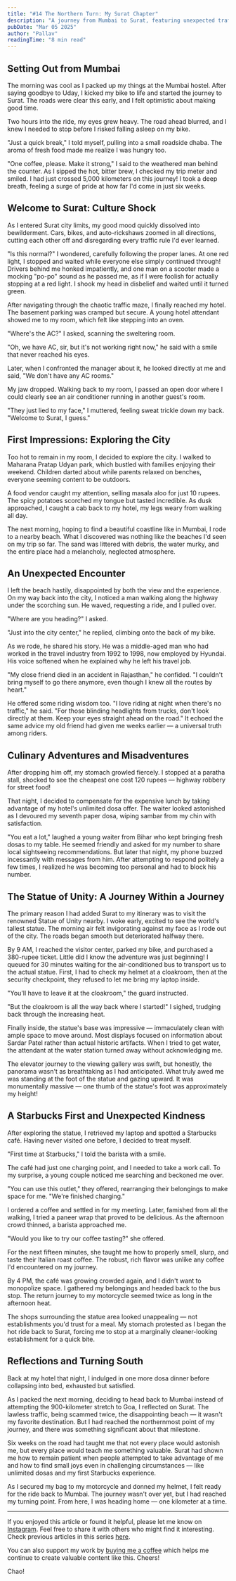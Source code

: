 ```yaml
---
title: "#14 The Northern Turn: My Surat Chapter"
description: "A journey from Mumbai to Surat, featuring unexpected traffic culture shocks, local encounters, and a quest to visit the world's tallest statue, while navigating through the city's unique challenges and experiences."
pubDate: "Mar 05 2025"
author: "Pallav"
readingTime: "8 min read"
---
```


## Setting Out from Mumbai

The morning was cool as I packed up my things at the Mumbai hostel. After saying goodbye to Uday, I kicked my bike to life and started the journey to Surat. The roads were clear this early, and I felt optimistic about making good time.

Two hours into the ride, my eyes grew heavy. The road ahead blurred, and I knew I needed to stop before I risked falling asleep on my bike.

"Just a quick break," I told myself, pulling into a small roadside dhaba. The aroma of fresh food made me realize I was hungry too.

"One coffee, please. Make it strong," I said to the weathered man behind the counter. As I sipped the hot, bitter brew, I checked my trip meter and smiled. I had just crossed 5,000 kilometers on this journey! I took a deep breath, feeling a surge of pride at how far I'd come in just six weeks.

## Welcome to Surat: Culture Shock

As I entered Surat city limits, my good mood quickly dissolved into bewilderment. Cars, bikes, and auto-rickshaws zoomed in all directions, cutting each other off and disregarding every traffic rule I'd ever learned.

"Is this normal?" I wondered, carefully following the proper lanes. At one red light, I stopped and waited while everyone else simply continued through! Drivers behind me honked impatiently, and one man on a scooter made a mocking "po-po" sound as he passed me, as if I were foolish for actually stopping at a red light. I shook my head in disbelief and waited until it turned green.

After navigating through the chaotic traffic maze, I finally reached my hotel. The basement parking was cramped but secure. A young hotel attendant showed me to my room, which felt like stepping into an oven.

"Where's the AC?" I asked, scanning the sweltering room.

"Oh, we have AC, sir, but it's not working right now," he said with a smile that never reached his eyes.

Later, when I confronted the manager about it, he looked directly at me and said, "We don't have any AC rooms."

My jaw dropped. Walking back to my room, I passed an open door where I could clearly see an air conditioner running in another guest's room.

"They just lied to my face," I muttered, feeling sweat trickle down my back. "Welcome to Surat, I guess."

## First Impressions: Exploring the City

Too hot to remain in my room, I decided to explore the city. I walked to Maharana Pratap Udyan park, which bustled with families enjoying their weekend. Children darted about while parents relaxed on benches, everyone seeming content to be outdoors.

A food vendor caught my attention, selling masala aloo for just 10 rupees. The spicy potatoes scorched my tongue but tasted incredible. As dusk approached, I caught a cab back to my hotel, my legs weary from walking all day.

The next morning, hoping to find a beautiful coastline like in Mumbai, I rode to a nearby beach. What I discovered was nothing like the beaches I'd seen on my trip so far. The sand was littered with debris, the water murky, and the entire place had a melancholy, neglected atmosphere.

## An Unexpected Encounter

I left the beach hastily, disappointed by both the view and the experience. On my way back into the city, I noticed a man walking along the highway under the scorching sun. He waved, requesting a ride, and I pulled over.

"Where are you heading?" I asked.

"Just into the city center," he replied, climbing onto the back of my bike.

As we rode, he shared his story. He was a middle-aged man who had worked in the travel industry from 1992 to 1998, now employed by Hyundai. His voice softened when he explained why he left his travel job.

"My close friend died in an accident in Rajasthan," he confided. "I couldn't bring myself to go there anymore, even though I knew all the routes by heart."

He offered some riding wisdom too. "I love riding at night when there's no traffic," he said. "For those blinding headlights from trucks, don't look directly at them. Keep your eyes straight ahead on the road." It echoed the same advice my old friend had given me weeks earlier — a universal truth among riders.

## Culinary Adventures and Misadventures

After dropping him off, my stomach growled fiercely. I stopped at a paratha stall, shocked to see the cheapest one cost 120 rupees — highway robbery for street food!

That night, I decided to compensate for the expensive lunch by taking advantage of my hotel's unlimited dosa offer. The waiter looked astonished as I devoured my seventh paper dosa, wiping sambar from my chin with satisfaction.

"You eat a lot," laughed a young waiter from Bihar who kept bringing fresh dosas to my table. He seemed friendly and asked for my number to share local sightseeing recommendations. But later that night, my phone buzzed incessantly with messages from him. After attempting to respond politely a few times, I realized he was becoming too personal and had to block his number.

## The Statue of Unity: A Journey Within a Journey

The primary reason I had added Surat to my itinerary was to visit the renowned Statue of Unity nearby. I woke early, excited to see the world's tallest statue. The morning air felt invigorating against my face as I rode out of the city. The roads began smooth but deteriorated halfway there.

By 9 AM, I reached the visitor center, parked my bike, and purchased a 380-rupee ticket. Little did I know the adventure was just beginning! I queued for 30 minutes waiting for the air-conditioned bus to transport us to the actual statue. First, I had to check my helmet at a cloakroom, then at the security checkpoint, they refused to let me bring my laptop inside.

"You'll have to leave it at the cloakroom," the guard instructed.

"But the cloakroom is all the way back where I started!" I sighed, trudging back through the increasing heat.

Finally inside, the statue's base was impressive — immaculately clean with ample space to move around. Most displays focused on information about Sardar Patel rather than actual historic artifacts. When I tried to get water, the attendant at the water station turned away without acknowledging me.

The elevator journey to the viewing gallery was swift, but honestly, the panorama wasn't as breathtaking as I had anticipated. What truly awed me was standing at the foot of the statue and gazing upward. It was monumentally massive — one thumb of the statue's foot was approximately my height!

## A Starbucks First and Unexpected Kindness

After exploring the statue, I retrieved my laptop and spotted a Starbucks café. Having never visited one before, I decided to treat myself.

"First time at Starbucks," I told the barista with a smile.

The café had just one charging point, and I needed to take a work call. To my surprise, a young couple noticed me searching and beckoned me over.

"You can use this outlet," they offered, rearranging their belongings to make space for me. "We're finished charging."

I ordered a coffee and settled in for my meeting. Later, famished from all the walking, I tried a paneer wrap that proved to be delicious. As the afternoon crowd thinned, a barista approached me.

"Would you like to try our coffee tasting?" she offered.

For the next fifteen minutes, she taught me how to properly smell, slurp, and taste their Italian roast coffee. The robust, rich flavor was unlike any coffee I'd encountered on my journey.

By 4 PM, the café was growing crowded again, and I didn't want to monopolize space. I gathered my belongings and headed back to the bus stop. The return journey to my motorcycle seemed twice as long in the afternoon heat.

The shops surrounding the statue area looked unappealing — not establishments you'd trust for a meal. My stomach protested as I began the hot ride back to Surat, forcing me to stop at a marginally cleaner-looking establishment for a quick bite.

## Reflections and Turning South

Back at my hotel that night, I indulged in one more dosa dinner before collapsing into bed, exhausted but satisfied.

As I packed the next morning, deciding to head back to Mumbai instead of attempting the 900-kilometer stretch to Goa, I reflected on Surat. The lawless traffic, being scammed twice, the disappointing beach — it wasn't my favorite destination. But I had reached the northernmost point of my journey, and there was something significant about that milestone.

Six weeks on the road had taught me that not every place would astonish me, but every place would teach me something valuable. Surat had shown me how to remain patient when people attempted to take advantage of me and how to find small joys even in challenging circumstances — like unlimited dosas and my first Starbucks experience.

As I secured my bag to my motorcycle and donned my helmet, I felt ready for the ride back to Mumbai. The journey wasn't over yet, but I had reached my turning point. From here, I was heading home — one kilometer at a time.

---

If you enjoyed this article or found it helpful, please let me know on [Instagram](https://www.instagram.com/pallav_jha26/). Feel free to share it with others who might find it interesting. Check previous articles in this series [here](/blog).

You can also support my work by [buying me a coffee](https://buymeacoffee.com/pallavjha) which helps me continue to create valuable content like this. Cheers!

Chao!